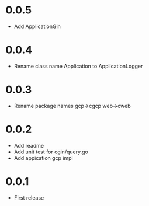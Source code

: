 # 0.0.5

- Add ApplicationGin

# 0.0.4

- Rename class name Application to ApplicationLogger

# 0.0.3

- Rename package names gcp->cgcp web->cweb

# 0.0.2

- Add readme
- Add unit test for cgin/query.go
- Add appication gcp impl

# 0.0.1

- First release